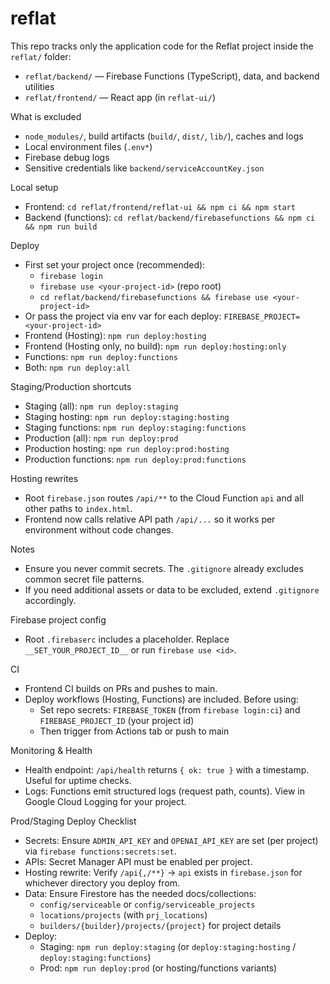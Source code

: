 # reflat

This repo tracks only the application code for the Reflat project inside the `reflat/` folder:

- `reflat/backend/` — Firebase Functions (TypeScript), data, and backend utilities
- `reflat/frontend/` — React app (in `reflat-ui/`)

What is excluded
- `node_modules/`, build artifacts (`build/`, `dist/`, `lib/`), caches and logs
- Local environment files (`.env*`)
- Firebase debug logs
- Sensitive credentials like `backend/serviceAccountKey.json`

Local setup
- Frontend: `cd reflat/frontend/reflat-ui && npm ci && npm start`
- Backend (functions): `cd reflat/backend/firebasefunctions && npm ci && npm run build`

Deploy
- First set your project once (recommended):
  - `firebase login`
  - `firebase use <your-project-id>` (repo root)
  - `cd reflat/backend/firebasefunctions && firebase use <your-project-id>`
- Or pass the project via env var for each deploy: `FIREBASE_PROJECT=<your-project-id>`
- Frontend (Hosting): `npm run deploy:hosting`
- Frontend (Hosting only, no build): `npm run deploy:hosting:only`
- Functions: `npm run deploy:functions`
- Both: `npm run deploy:all`
 
Staging/Production shortcuts
- Staging (all): `npm run deploy:staging`
- Staging hosting: `npm run deploy:staging:hosting`
- Staging functions: `npm run deploy:staging:functions`
- Production (all): `npm run deploy:prod`
- Production hosting: `npm run deploy:prod:hosting`
- Production functions: `npm run deploy:prod:functions`
 
Hosting rewrites
- Root `firebase.json` routes `/api/**` to the Cloud Function `api` and all other paths to `index.html`.
- Frontend now calls relative API path `/api/...` so it works per environment without code changes.

Notes
- Ensure you never commit secrets. The `.gitignore` already excludes common secret file patterns.
- If you need additional assets or data to be excluded, extend `.gitignore` accordingly.
 
Firebase project config
- Root `.firebaserc` includes a placeholder. Replace `__SET_YOUR_PROJECT_ID__` or run `firebase use <id>`.

CI
- Frontend CI builds on PRs and pushes to main.
- Deploy workflows (Hosting, Functions) are included. Before using:
  - Set repo secrets: `FIREBASE_TOKEN` (from `firebase login:ci`) and `FIREBASE_PROJECT_ID` (your project id)
  - Then trigger from Actions tab or push to main
 
Monitoring & Health
- Health endpoint: `/api/health` returns `{ ok: true }` with a timestamp. Useful for uptime checks.
- Logs: Functions emit structured logs (request path, counts). View in Google Cloud Logging for your project.
 
Prod/Staging Deploy Checklist
- Secrets: Ensure `ADMIN_API_KEY` and `OPENAI_API_KEY` are set (per project) via `firebase functions:secrets:set`.
- APIs: Secret Manager API must be enabled per project.
- Hosting rewrite: Verify `/api{,/**}` → `api` exists in `firebase.json` for whichever directory you deploy from.
- Data: Ensure Firestore has the needed docs/collections:
  - `config/serviceable` or `config/serviceable_projects`
  - `locations/projects` (with `prj_locations`)
  - `builders/{builder}/projects/{project}` for project details
- Deploy:
  - Staging: `npm run deploy:staging` (or `deploy:staging:hosting` / `deploy:staging:functions`)
  - Prod: `npm run deploy:prod` (or hosting/functions variants)
